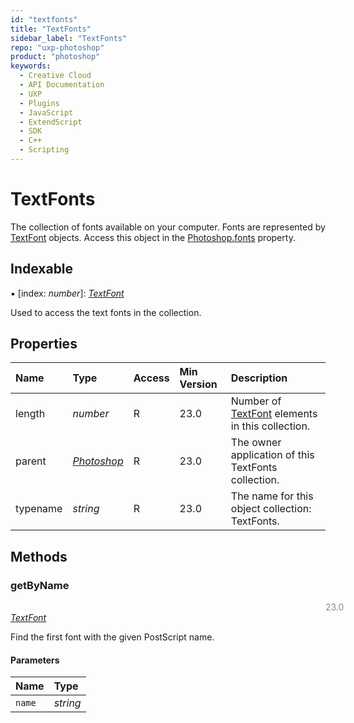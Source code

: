 ```yaml
---
id: "textfonts"
title: "TextFonts"
sidebar_label: "TextFonts"
repo: "uxp-photoshop"
product: "photoshop"
keywords:
  - Creative Cloud
  - API Documentation
  - UXP
  - Plugins
  - JavaScript
  - ExtendScript
  - SDK
  - C++
  - Scripting
---
```


# TextFonts

The collection of fonts available on your computer. Fonts are represented by
 [TextFont](/ps_reference/classes/textfont/) objects. Access this object in the [Photoshop.fonts](/ps_reference/classes/photoshop/#fonts) property.

## Indexable

▪ [index: *number*]: [*TextFont*](/ps_reference/classes/textfont/)

Used to access the text fonts in the collection.

## Properties

| Name | Type | Access | Min Version | Description |
| :------ | :------ | :------ | :------ | :------ |
| length | *number* | R | 23.0 | Number of [TextFont](/ps_reference/classes/textfont/) elements in this collection. |
| parent | [*Photoshop*](/ps_reference/classes/photoshop/) | R | 23.0 | The owner application of this TextFonts collection. |
| typename | *string* | R | 23.0 | The name for this object collection: TextFonts. |

## Methods

### getByName
<span class="minversion" style="float:left; margin-left:36em; opacity:0.5;">23.0</span>

[*TextFont*](/ps_reference/classes/textfont/)

Find the first font with the given PostScript name.

#### Parameters

| Name | Type |
| :------ | :------ |
| `name` | *string* |
